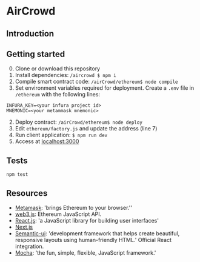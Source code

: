# AirCrowd
## Introduction
## Getting started
0. Clone or download this repository
0. Install dependencies: `/aircrowd $ npm i`
1. Compile smart contract code: `/airCrowd/ethereum$ node compile`
2. Set environment variables required for deployment. Create a `.env` file in
`/ethereum` with the following lines:
```
INFURA_KEY=<your infura project id>
MNEMONIC=<your metammask mnemonic>
```
2. Deploy contract: `/airCrowd/ethereum$ node deploy`
3. Edit `ethereum/factory.js` and update the address (line 7)
4. Run client application: `$ npm run dev`
5. Access at [localhost:3000](http://localhost:3000/)

## Tests
`npm test`
## Resources
- [Metamask](https://metamask.io/): 'brings Ethereum to your browser.''
- [web3.js](https://github.com/ethereum/web3.js/): Ethereum JavaScript API.
- [React.js](https://reactjs.org/): 'a JavaScript library for building user interfaces'
- [Next.js](https://nextjs.org/)
- [Semantic-ui](https://react.semantic-ui.com/): 'development framework that helps create beautiful, responsive layouts using human-friendly HTML.' Official React integration.
- [Mocha](https://mochajs.org/): 'the fun, simple, flexible, JavaScript framework.'
